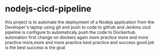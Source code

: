 # nodejs-cicd-pipeline

this project is to automate the deployment of a Nodejs application from the Developer's laptop using git and push to code to github and Jenkins cicd pipeline is configure to automaticaly push the code to Dockerhub.
automation
first change on dockers
again
more practice
more and more practice
more,more and more practice
best practice and success
good job is the best
success is the goal 